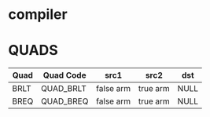 # compiler

# QUADS

| Quad | Quad Code | src1      | src2     | dst  |
|------|-----------|-----------|----------|----- |
|BRLT  |QUAD\_BRLT | false arm | true arm | NULL |
|BREQ  |QUAD\_BREQ | false arm | true arm | NULL |
